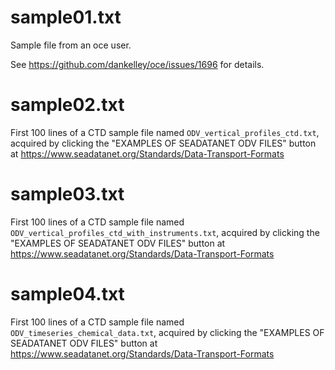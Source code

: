 # sample01.txt

Sample file from an oce user.

See https://github.com/dankelley/oce/issues/1696 for details.

# sample02.txt

First 100 lines of a CTD sample file named `ODV_vertical_profiles_ctd.txt`,
acquired by clicking the "EXAMPLES OF SEADATANET ODV FILES" button at
https://www.seadatanet.org/Standards/Data-Transport-Formats

# sample03.txt

First 100 lines of a CTD sample file named
`ODV_vertical_profiles_ctd_with_instruments.txt`, acquired by clicking the
"EXAMPLES OF SEADATANET ODV FILES" button at
https://www.seadatanet.org/Standards/Data-Transport-Formats

# sample04.txt

First 100 lines of a CTD sample file named `ODV_timeseries_chemical_data.txt`,
acquired by clicking the "EXAMPLES OF SEADATANET ODV FILES" button at
https://www.seadatanet.org/Standards/Data-Transport-Formats


